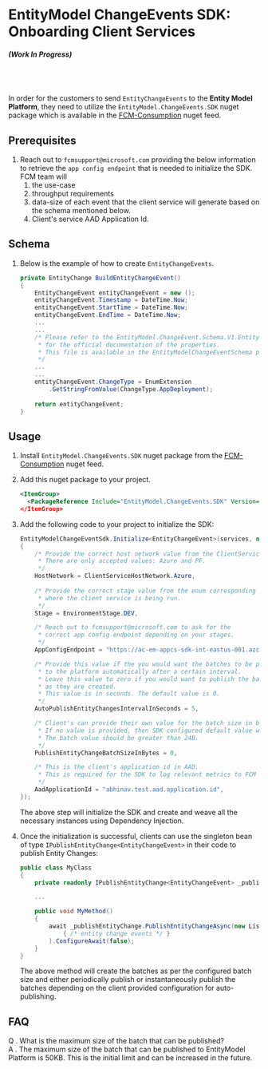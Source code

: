 # EntityModel ChangeEvents SDK: Onboarding Client Services
##### (Work In Progress)
</br>
</br>

In order for the customers to send `EntityChangeEvents` to the <b>Entity Model Platform</b>,
they need to utilize the `EntityModel.ChangeEvents.SDK` nuget package which is available in the [FCM-Consumption](https://msazure.visualstudio.com/DefaultCollection/One/_artifacts/feed/FCM-Consumption) nuget feed.

## Prerequisites
1. Reach out to `fcmsupport@microsoft.com` providing the below information to retrieve the `app config endpoint` that is needed to initialize the SDK. FCM team will 
    1. the use-case
    1. throughput requirements
    1. data-size of each event that the client service will generate based on the schema mentioned below.
    1. Client's service AAD Application Id.

## Schema
1. Below is the example of how to create `EntityChangeEvents`.
    ```csharp
    private EntityChange BuildEntityChangeEvent()
    {
        EntityChangeEvent entityChangeEvent = new ();
        entityChangeEvent.Timestamp = DateTime.Now;
        entityChangeEvent.StartTime = DateTime.Now;
        entityChangeEvent.EndTime = DateTime.Now;
        ...
        ...
        /* Please refer to the EntityModel.ChangeEvent.Schema.V1.EntityChangeEvent.cs
         * for the official documentation of the properties.
         * This file is available in the EntityModelChangeEventSchema project of the SDK.
         */
        ...
        ...
        entityChangeEvent.ChangeType = EnumExtension
            .GetStringFromValue(ChangeType.AppDeployment);
            
        return entityChangeEvent;
    }
    ```

## Usage
1. Install `EntityModel.ChangeEvents.SDK` nuget package from the [FCM-Consumption](https://msazure.visualstudio.com/DefaultCollection/One/_artifacts/feed/FCM-Consumption) nuget feed.

1. Add this nuget package to your project.
    ```xml
    <ItemGroup>
	  <PackageReference Include="EntityModel.ChangeEvents.SDK" Version= <!--latest--> />
    </ItemGroup>
    ```

1. Add the following code to your project to initialize the SDK:
	```csharp
	EntityModelChangeEventSdk.Initialize<EntityChangeEvent>(services, new InitOptions()
    {
        /* Provide the correct host network value from the ClientServiceHostNetwork enum
         * There are only accepted values: Azure and PF. 
         */
        HostNetwork = ClientServiceHostNetwork.Azure,
            
        /* Provide the correct stage value from the enum corresponding to the stage
         * where the client service is being run.
         */
        Stage = EnvironmentStage.DEV,

        /* Reach out to fcmsupport@microsoft.com to ask for the 
         * correct app config endpoint depending on your stages.
         */
        AppConfigEndpoint = "https://ac-em-appcs-sdk-int-eastus-001.azconfig.io",

        /* Provide this value if the you would want the batches to be published 
         * to the platform automatically after a certain interval.
         * Leave this value to zero if you would want to publish the batches 
         * as they are created. 
         * This value is in seconds. The default value is 0.
         */
        AutoPublishEntityChangesIntervalInSeconds = 5,

        /* Client's can provide their own value for the batch size in bytes.
         * If no value is provided, then SDK configured default value will be used.
         * The batch value should be greater than 24B.
         */
        PublishEntityChangeBatchSizeInBytes = 0,

        /* This is the client's application id in AAD.
         * This is required for the SDK to log relevant metrics to FCM telemetry.
         */
        AadApplicationId = "abhinav.test.aad.application.id",
    });
	```
    The above step will initialize the SDK and create and weave all the necessary instances using Dependency Injection.
1. Once the initialization is successful, clients can use the singleton bean of type `IPublishEntityChange<EntityChangeEvent>` in their code to publish Entity Changes:
    ```csharp
    public class MyClass 
    {
        private readonly IPublishEntityChange<EntityChangeEvent> _publishEntityChange;

        ...

        public void MyMethod() 
        {
            await _publishEntityChange.PublishEntityChangeAsync(new List<EntityChangeEvent>() 
                { /* entity change events */ }
            ).ConfigureAwait(false);
        }
    }
    ```
    The above method will create the batches as per the configured batch size and 
    either periodically publish or instantaneously publish the batches depending on the client provided configuration for auto-publishing.
 
## FAQ
Q . What is the maximum size of the batch that can be published?
</br>
A . The maximum size of the batch that can be published to EntityModel Platform is 50KB. This is the initial limit and can be increased in the future. 